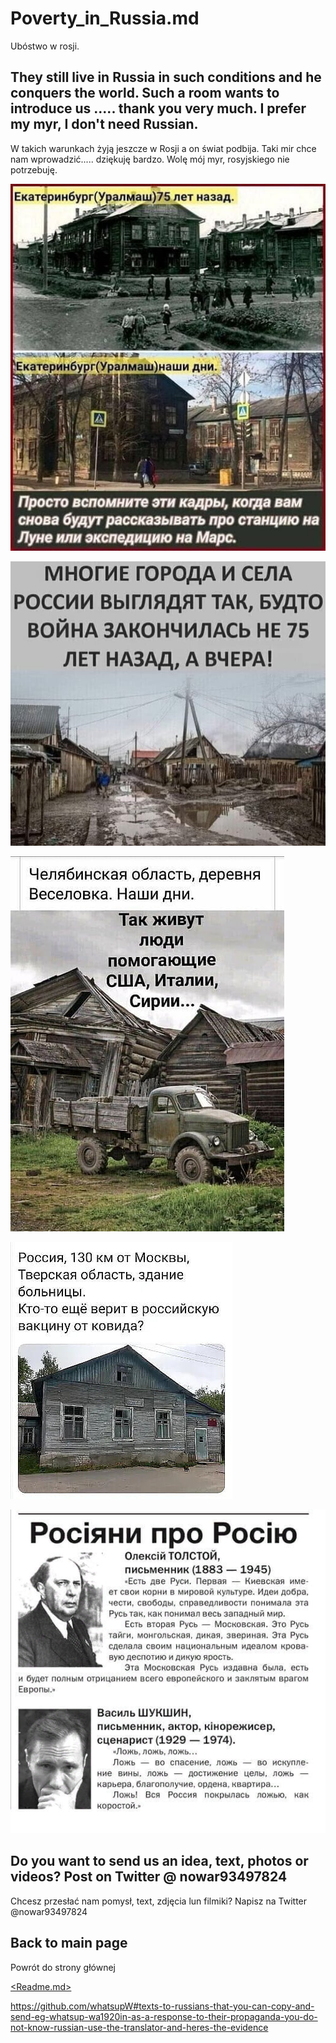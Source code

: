 # Poverty_in_Russia.md
Ubóstwo w rosji.

## They still live in Russia in such conditions and he conquers the world. Such a room wants to introduce us ..... thank you very much. I prefer my myr, I don't need Russian.
W takich warunkach żyją jeszcze w Rosji a on świat podbija. Taki mir chce nam wprowadzić..... dziękuję bardzo.
Wolę mój myr, rosyjskiego nie potrzebuję.

![Ubóstwo1.jpg](https://github.com/whatsupW/whatsupW/blob/main/img/3/1roski_budynek.jpg?raw=true)

![Ubóstwo1.jpg](https://github.com/whatsupW/whatsupW/blob/main/img/3/2roski_budynek.jpg?raw=true)

![Ubóstwo1.jpg](https://github.com/whatsupW/whatsupW/blob/main/img/3/3roski_budynek.jpg?raw=true)

![Ubóstwo1.jpg](https://github.com/whatsupW/whatsupW/blob/main/img/3/4roski_budynek.jpg?raw=true)

![Ubóstwo1.jpg](https://github.com/whatsupW/whatsupW/blob/main/img/3/5roski_budynek.jpg?raw=true)

## Do you want to send us an idea, text, photos or videos? Post on Twitter @ nowar93497824
Chcesz przesłać nam pomysł, text, zdjęcia lun filmiki? Napisz na Twitter @nowar93497824

## Back to main page
Powrót do strony głównej

[<Readme.md>](<https://github.com/whatsupW/whatsupW/blob/main/README.md#texts-to-russians-that-you-can-copy-and-send-eg-whatsup-wa1920in-as-a-response-to-their-propaganda-you-do-not-know-russian-use-the-translator-and-heres-the-evidence>)

https://github.com/whatsupW#texts-to-russians-that-you-can-copy-and-send-eg-whatsup-wa1920in-as-a-response-to-their-propaganda-you-do-not-know-russian-use-the-translator-and-heres-the-evidence
